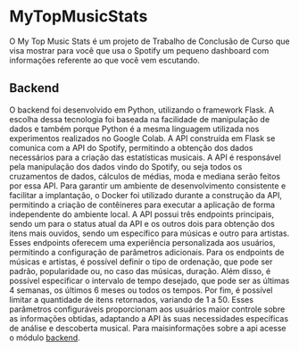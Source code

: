 # MyTopMusicStats
O My Top Music Stats é um projeto de Trabalho de Conclusão de Curso que visa mostrar para você que usa o Spotify um pequeno dashboard com informações referente ao que você vem escutando.

## Backend
O backend foi desenvolvido em Python, utilizando o framework Flask. A escolha dessa tecnologia foi baseada na facilidade de manipulação de dados e também porque Python é a mesma linguagem utilizada nos experimentos realizados no Google Colab. A API construída em Flask se comunica com a API do Spotify, permitindo a obtenção dos dados necessários para a criação das estatísticas musicais. A API é responsável pela manipulação dos dados vindo do Spotify, ou seja todos os cruzamentos de dados, cálculos de médias, moda e mediana serão feitos por essa API. Para garantir um ambiente de desenvolvimento consistente e facilitar a implantação, o Docker foi utilizado durante a construção da API, permitindo a criação de contêineres para executar a aplicação de forma independente do ambiente local. A API possui três endpoints principais, sendo um para o status atual da API e os outros dois para obtenção dos itens mais ouvidos, sendo um específico para músicas e outro para artistas. Esses endpoints oferecem uma experiência personalizada aos usuários, permitindo a configuração de parâmetros adicionais. Para os endpoints de músicas e artistas, é possível definir o tipo de ordenação, que pode ser padrão, popularidade ou, no caso das músicas, duração. Além disso, é possível especificar o intervalo de tempo desejado, que pode ser as últimas 4 semanas, os últimos 6 meses ou todos os tempos. Por fim, é possível limitar a quantidade de itens retornados, variando de 1 a 50. Esses parâmetros configuráveis proporcionam aos usuários maior controle sobre as informações obtidas, adaptando a API às suas necessidades específicas de análise e descoberta musical. Para maisinformações sobre a api acesse o módulo [backend](/backend).
